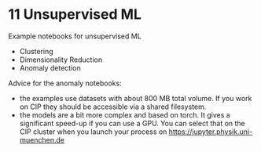 # 11 Unsupervised ML

Example notebooks for unsupervised ML
- Clustering
- Dimensionality Reduction
- Anomaly detection

Advice for the anomaly notebooks:
- the examples use datasets with about 800 MB total volume. If you work on CIP they should be accessible via a shared filesystem.
- the models are a bit more complex and based on torch. It gives a significant speed-up if you can use a GPU. You can select that on the CIP cluster when you launch your process on https://jupyter.physik.uni-muenchen.de  


